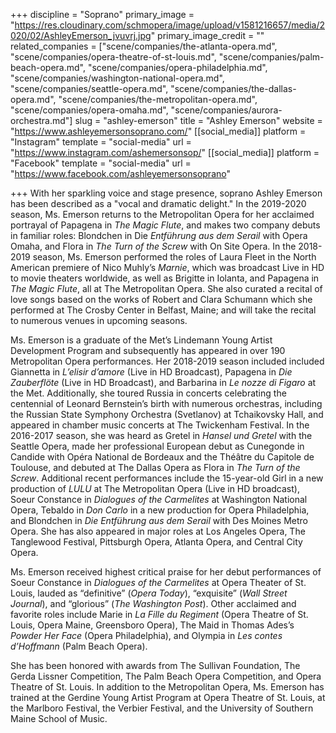 +++
discipline = "Soprano"
primary_image = "https://res.cloudinary.com/schmopera/image/upload/v1581216657/media/2020/02/AshleyEmerson_jvuvrj.jpg"
primary_image_credit = ""
related_companies = ["scene/companies/the-atlanta-opera.md", "scene/companies/opera-theatre-of-st-louis.md", "scene/companies/palm-beach-opera.md", "scene/companies/opera-philadelphia.md", "scene/companies/washington-national-opera.md", "scene/companies/seattle-opera.md", "scene/companies/the-dallas-opera.md", "scene/companies/the-metropolitan-opera.md", "scene/companies/opera-omaha.md", "scene/companies/aurora-orchestra.md"]
slug = "ashley-emerson"
title = "Ashley Emerson"
website = "https://www.ashleyemersonsoprano.com/"
[[social_media]]
platform = "Instagram"
template = "social-media"
url = "https://www.instagram.com/ashemersonsop/"
[[social_media]]
platform = "Facebook"
template = "social-media"
url = "https://www.facebook.com/ashleyemersonsoprano"

+++
With her sparkling voice and stage presence, soprano Ashley Emerson has been described as a "vocal and dramatic delight." In the 2019-2020 season, Ms. Emerson returns to the Metropolitan Opera for her acclaimed portrayal of Papagena in _The Magic Flute_, and makes two company debuts in familiar roles: Blondchen in Die _Entführung aus dem Serail_ with Opera Omaha, and Flora in _The Turn of the Screw_ with On Site Opera. In the 2018-2019 season, Ms. Emerson performed the roles of Laura Fleet in the North American premiere of Nico Muhly’s _Marnie_, which was broadcast Live in HD to movie theaters worldwide, as well as Brigitte in Iolanta, and Papagena in _The Magic Flute_, all at The Metropolitan Opera. She also curated a recital of love songs based on the works of Robert and Clara Schumann which she performed at The Crosby Center in Belfast, Maine; and will take the recital to numerous venues in upcoming seasons.

Ms. Emerson is a graduate of the Met’s Lindemann Young Artist Development Program and subsequently has appeared in over 190 Metropolitan Opera performances. Her 2018-2019 season included included Giannetta in _L’elisir d’amore_ (Live in HD Broadcast), Papagena in _Die Zauberflöte_ (Live in HD Broadcast), and Barbarina in _Le nozze di Figaro_ at the Met. Additionally, she toured Russia in concerts celebrating the centennial of Leonard Bernstein’s birth with numerous orchestras, including the Russian State Symphony Orchestra (Svetlanov) at Tchaikovsky Hall, and appeared in chamber music concerts at The Twickenham Festival. In the 2016-2017 season, she was heard as Gretel in _Hansel und Gretel_ with the Seattle Opera, made her professional European debut as Cunegonde in Candide with Opéra National de Bordeaux and the Théâtre du Capitole de Toulouse, and debuted at The Dallas Opera as Flora in _The Turn of the Screw_. Additional recent performances include the 15-year-old Girl in a new production of _LULU_ at The Metropolitan Opera (Live in HD broadcast), Soeur Constance in _Dialogues of the Carmelites_ at Washington National Opera, Tebaldo in _Don Carlo_ in a new production for Opera Philadelphia, and Blondchen in _Die Entführung aus dem Serail_ with Des Moines Metro Opera. She has also appeared in major roles at Los Angeles Opera, The Tanglewood Festival, Pittsburgh Opera, Atlanta Opera, and Central City Opera.

Ms. Emerson received highest critical praise for her debut performances of Soeur Constance in _Dialogues of the Carmelites_ at Opera Theater of St. Louis, lauded as “definitive” (_Opera Today_), “exquisite” (_Wall Street Journal_), and “glorious” (_The Washington Post_). Other acclaimed and favorite roles include Marie in _La Fille du Regiment_ (Opera Theatre of St. Louis, Opera Maine, Greensboro Opera), The Maid in Thomas Ades’s _Powder Her Face_ (Opera Philadelphia), and Olympia in _Les contes d’Hoffmann_ (Palm Beach Opera).

She has been honored with awards from The Sullivan Foundation, The Gerda Lissner Competition, The Palm Beach Opera Competition, and Opera Theatre of St. Louis. In addition to the Metropolitan Opera, Ms. Emerson has trained at the Gerdine Young Artist Program at Opera Theatre of St. Louis, at the Marlboro Festival, the Verbier Festival, and the University of Southern Maine School of Music.